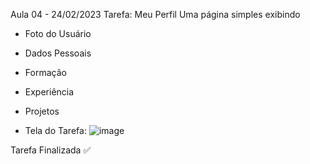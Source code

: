 Aula 04 - 24/02/2023
Tarefa: Meu Perfil
  Uma página simples exibindo
  - Foto do Usuário
  - Dados Pessoais
  - Formação
  - Experiência
  - Projetos

- Tela do Tarefa:
![image](https://user-images.githubusercontent.com/51220926/221362939-e708fbc3-31d0-49eb-9452-d6a4215044e3.png)

Tarefa Finalizada ✅
